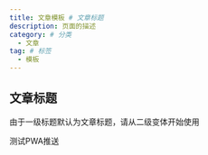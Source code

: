 ```yaml
---
title: 文章模板 # 文章标题
description: 页面的描述
category: # 分类
  - 文章
tag: # 标签
  - 模板
---
```


## 文章标题
由于一级标题默认为文章标题，请从二级变体开始使用

测试PWA推送